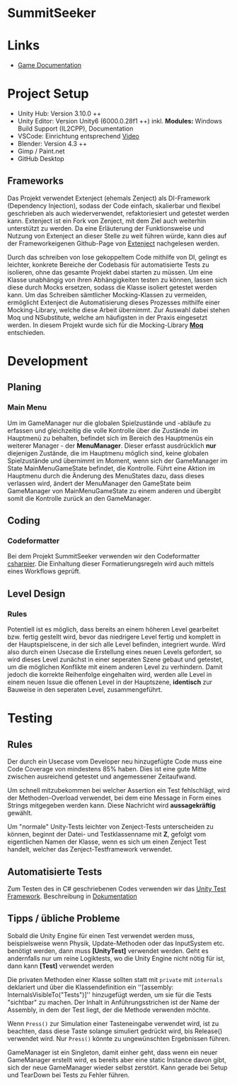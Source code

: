 # SummitSeeker

# Links
- [Game Documentation](https://summitseekerdevs.github.io/Dokumentation/)

# Project Setup
- Unity Hub: Version 3.10.0 ++
- Unity Editor: Version Unity6 (6000.0.28f1 ++) inkl. __Modules:__ Windows Build Support (IL2CPP), Documentation
- VSCode: Einrichtung entsprechend [Video](https://www.youtube.com/watch?v=ihVAKiJdd40&t=282s)
- Blender: Version 4.3 ++
- Gimp / Paint.net
- GitHub Desktop

## Frameworks
Das Projekt verwendet Extenject (ehemals Zenject) als DI-Framework (Dependency Injection), sodass der Code einfach, skalierbar und flexibel geschrieben als auch wiederverwendet, refaktoriesiert und getestet werden kann. Extenject ist ein Fork von Zenject, mit dem Ziel auch weiterhin unterstützt zu werden.
Da eine Erläuterung der Funktionsweise und Nutzung von Extenject an dieser Stelle zu weit führen würde, kann dies auf der Frameworkeigenen Github-Page von [Extenject](https://github.com/Mathijs-Bakker/Extenject?tab=readme-ov-file#what-is-dependency-injection) nachgelesen werden.

Durch das schreiben von lose gekoppeltem Code mithilfe von DI, gelingt es leichter, konkrete Bereiche der Codebasis für automatisierte Tests zu isolieren, ohne das gesamte Projekt dabei starten zu müssen. Um eine Klasse unabhängig von ihren Abhängigkeiten testen zu können, lassen sich diese durch Mocks ersetzen, sodass die Klasse isoliert getestet werden kann.
Um das Schreiben sämtlicher Mocking-Klassen zu vermeiden, ermöglicht Extenject die Automatisierung dieses Prozesses mithilfe einer Mocking-Library, welche diese Arbeit übernimmt. Zur Auswahl dabei stehen Moq und NSubstitute, welche am häufigsten in der Praxis eingesetzt werden. In diesem Projekt wurde sich für die Mocking-Library [__Moq__](https://github.com/devlooped/moq) entschieden.

# Development
## Planing
### Main Menu
Um im GameManager nur die globalen Spielzustände und -abläufe zu erfassen und gleichzeitig die volle Kontrolle über die Zustände im Hauptmenü zu behalten, befindet sich im Bereich des Hauptmenüs ein weiterer Manager - der __MenuManager__. Dieser erfasst ausdrücklich __nur__ diejenigen Zustände, die im Hauptmenu möglich sind, keine globalen Spielzustände und übernimmt im Moment, wenn sich der GameManager im State MainMenuGameState befindet, die Kontrolle. Führt eine Aktion im Hauptmenu durch die Änderung des MenuStates dazu, dass dieses verlassen wird, ändert der MenuManager den GameState beim GameManager von MainMenuGameState zu einem anderen und übergibt somit die Kontrolle zurück an den GameManager.

## Coding
### Codeformatter
Bei dem Projekt SummitSeeker verwenden wir den Codeformatter [csharpier](https://csharpier.com).
Die Einhaltung dieser Formatierungsregeln wird auch mittels eines Workflows geprüft.

## Level Design
### Rules
Potentiell ist es möglich, dass bereits an einem höheren Level gearbeitet bzw. fertig gestellt wird, bevor das niedrigere Level fertig und komplett in der Hauptspielscene, in der sich alle Level befinden, integriert wurde. Wird also durch einen Usecase die Erstellung eines neuen Levels gefordert, so wird dieses Level zunächst in einer seperaten Szene gebaut und getestet, um die möglichen Konflikte mit einem anderen Level zu verhindern.
Damit jedoch die korrekte Reihenfolge eingehalten wird, werden alle Level in einem neuen Issue die offenen Level in der Hauptszene, __identisch__ zur Bauweise in den seperaten Level, zusammengeführt.

# Testing
## Rules
Der durch ein Usecase vom Developer neu hinzugefügte Code muss eine Code Coverage von mindestens 85% haben. Dies ist eine gute Mitte zwischen ausreichend getestet und angemessener Zeitaufwand. 

Um schnell mitzubekommen bei welcher Assertion ein Test fehlschlägt, wird der Methoden-Overload verwendet, bei dem eine Message in Form eines Strings mitgegeben werden kann. Diese Nachricht wird **aussagekräftig** gewählt.

Um "normale" Unity-Tests leichter von Zenject-Tests unterscheiden zu können, beginnt der Datei- und Testklassenname mit __Z__, gefolgt vom eigentlichen Namen der Klasse, wenn es sich um einen Zenject Test handelt, welcher das Zenject-Testframework verwendet.

## Automatisierte Tests
Zum Testen des in C# geschriebenen Codes verwenden wir das [Unity Test Framework](https://docs.unity3d.com/Packages/com.unity.test-framework@1.1/manual/index.html).
Beschreibung in [Dokumentation](https://summitseekerdevs.github.io/Dokumentation/developer/unity/automatisierte_tests/)

## Tipps / übliche Probleme
Sobald die Unity Engine für einen Test verwendet werden muss, beispielsweise wenn Physik, Update-Methoden oder das InputSystem etc. benötigt werden, dann muss **[UnityTest]** verwendet werden. Geht es andernfalls nur um reine Logiktests, wo die Unity Engine nicht nötig für ist, dann kann **[Test]** verwendet werden

Die privaten Methoden einer Klasse sollten statt mit `private` mit `internals` deklariert und über die Klassendefinition ein ''[assembly: InternalsVisibleTo("Tests")]'' hinzugefügt werden, um sie für die Tests "sichtbar" zu machen. Der Inhalt in Anführungsstrichen ist der Name der Assembly, in dem der Test liegt, der die Methode verwenden möchte.

Wenn `Press()` zur Simulation einer Tasteneingabe verwendet wird, ist zu beachten, dass diese Taste solange simuliert gedrückt wird, bis Release() verwendet wird. Nur `Press()` könnte zu ungewünschten Ergebnissen führen.

GameManager ist ein Singleton, damit einher geht, dass wenn ein neuer GameManager erstellt wird, es bereits aber eine static Instance davon gibt, sich der neue GameManager wieder selbst zerstört. Kann gerade bei Setup und TearDown bei Tests zu Fehler führen.

